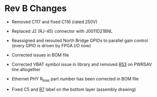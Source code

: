 # Rev B Changes #

  * Removed C117 and fixed C116 (rated 250V)
  * Replaced J2 (RJ-45) connector with J0011D21BNL
  * Reassigned and rerouted North Bridge GPIOs to parallel gain control (every GPIO is driven by FPGA I/O now)

  * Corrected issues in BOM file
  * Corrected VBAT symbol issue in library and removed [R53](https://code.google.com/p/marmote/source/detail?r=53) on PWRSAV line altogether
  * Ethernet PHY R<sub>bias</sub> part number has been corrected in BOM file
  * Fixed C5 and [R7](https://code.google.com/p/marmote/source/detail?r=7) label on the bottom layer (assembly drawing)
